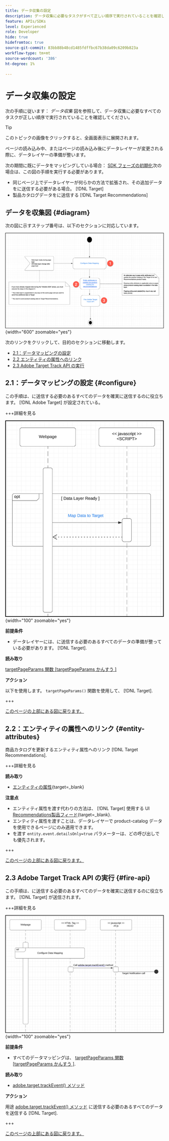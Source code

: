 ```yaml
---
title: データ収集の設定
description: データ収集に必要なタスクがすべて正しい順序で実行されていることを確認します。
feature: APIs/SDKs
level: Experienced
role: Developer
hide: true
hidefromtoc: true
source-git-commit: 83bb88b48cd1485fdffbc67b38da09c6209b823a
workflow-type: tm+mt
source-wordcount: '386'
ht-degree: 1%

---
```


# データ収集の設定

次の手順に従います： *データ収集* 図を参照して、データ収集に必要なすべてのタスクが正しい順序で実行されていることを確認してください。

>[!TIP]
>
>このトピックの画像をクリックすると、全画面表示に展開されます。

ページの読み込み中、またはページの読み込み後にデータレイヤーが変更される際に、データレイヤーの準備が整います。

次の期間に既にデータをマッピングしている場合： [SDK フェーズの初期化](/help/dev/patterns/initialize-sdk.md)次の場合は、この図の手順を実行する必要があります。

* 同じページ上でデータレイヤーが何らかの方法で拡張され、その追加データをに送信する必要がある場合。 [!DNL Target]
* 製品カタログデータをに送信する [!DNL Target Recommendations]

## データを収集図 {#diagram}

次の図に示すステップ番号は、以下のセクションに対応しています。

![データ収集図](/help/dev/patterns/assets/data-collection-diagram.png){width="600" zoomable="yes"}

次のリンクをクリックして、目的のセクションに移動します。

* [2.1：データマッピングの設定](#configure)
* [2.2 エンティティの属性へのリンク](#entity-attributes)
* [2.3 Adobe Target Track API の実行](#fire-api)

## 2.1：データマッピングの設定 {#configure}

この手順は、に送信する必要のあるすべてのデータを確実に送信するのに役立ちます。 [!DNL Adobe Target] が設定されている。

+++詳細を見る

![データマッピング図の設定](/help/dev/patterns/assets/cofigure-data-mapping.png){width="100" zoomable="yes"}

**前提条件**

* データレイヤーには、に送信する必要のあるすべてのデータの準備が整っている必要があります。 [!DNL Target].

**読み取り**

[targetPageParams 関数 [targetPageParams かんすう ]](/help/dev/implement/client-side/atjs/atjs-functions/targetpageparams.md)

**アクション**

以下を使用します。 `targetPageParams()` 関数を使用して、 [!DNL Target].

+++

[このページの上部にある図に戻ります。](#diagram)

## 2.2：エンティティの属性へのリンク {#entity-attributes}

商品カタログを更新するエンティティ属性へのリンク [!DNL Target Recommendations].

+++詳細を見る

**読み取り**

* [エンティティの属性](https://experienceleague.adobe.com/docs/target/using/recommendations/entities/entity-attributes.html){target=_blank}

**注意点**

* エンティティ属性を渡す代わりの方法は、 [!DNL Target] 使用する UI [Recommendations製品フィード](https://experienceleague.adobe.com/docs/target/using/recommendations/entities/feeds.html){target=_blank}.
* エンティティ属性を渡すことは、データレイヤーで product-catalog データを使用できるページにのみ適用できます。
* を渡す `entity.event.detailsOnly=true` パラメーターは、どの呼び出しでも優先されます。

+++

[このページの上部にある図に戻ります。](#diagram)

## 2.3 Adobe Target Track API の実行 {#fire-api}

この手順は、に送信する必要のあるすべてのデータを確実に送信するのに役立ちます。 [!DNL Target] が送信されます。

+++詳細を見る

![Fire Adobe Target Track API の図](/help/dev/patterns/assets/fire-track-api.png){width="100" zoomable="yes"}

**前提条件**

* すべてのデータマッピングは、 [targetPageParams 関数 [targetPageParams かんすう ]](/help/dev/implement/client-side/atjs/atjs-functions/targetpageparams.md).

**読み取り**

* [adobe.target.trackEvent() メソッド](/help/dev/implement/client-side/atjs/atjs-functions/adobe-target-trackevent.md)

**アクション**

用途 [adobe.target.trackEvent() メソッド](/help/dev/implement/client-side/atjs/atjs-functions/adobe-target-trackevent.md) に送信する必要のあるすべてのデータを送信する [!DNL Target].

+++

[このページの上部にある図に戻ります。](#diagram)

